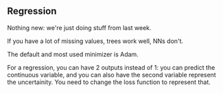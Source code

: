 ## Regression

Nothing new: we're just doing stuff from last week.

If you have a lot of missing values, trees work well, NNs don't.

The default and most used minimizer is Adam.

For a regression, you can have 2 outputs instead of 1: you can predict the continuous variable, and you can also have the second variable represent the uncertainity. You need to change the loss function to represent that.




